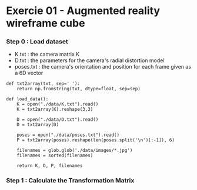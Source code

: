 # Exercie 01 - Augmented reality wireframe cube


### Step 0 : Load dataset 
- K.txt : the camera matrix K
- D.txt : the parameters for the camera's radial distortion model
- poses.txt : the camera's orientation and position for each frame given as a 6D vector
```
def txt2array(txt, sep=' '):
    return np.fromstring(txt, dtype=float, sep=sep)

def load_data():
    K = open("./data/K.txt").read()
    K = txt2array(K).reshape(3,3) 

    D = open("./data/D.txt").read() 
    D = txt2array(D) 

    poses = open("./data/poses.txt").read()
    P = txt2array(poses).reshape(len(poses.split('\n')[:-1]), 6)

    filenames = glob.glob('./data/images/*.jpg')   
    filenames = sorted(filenames) 

    return K, D, P, filenames
```

### Step 1 : Calculate the Transformation Matrix
